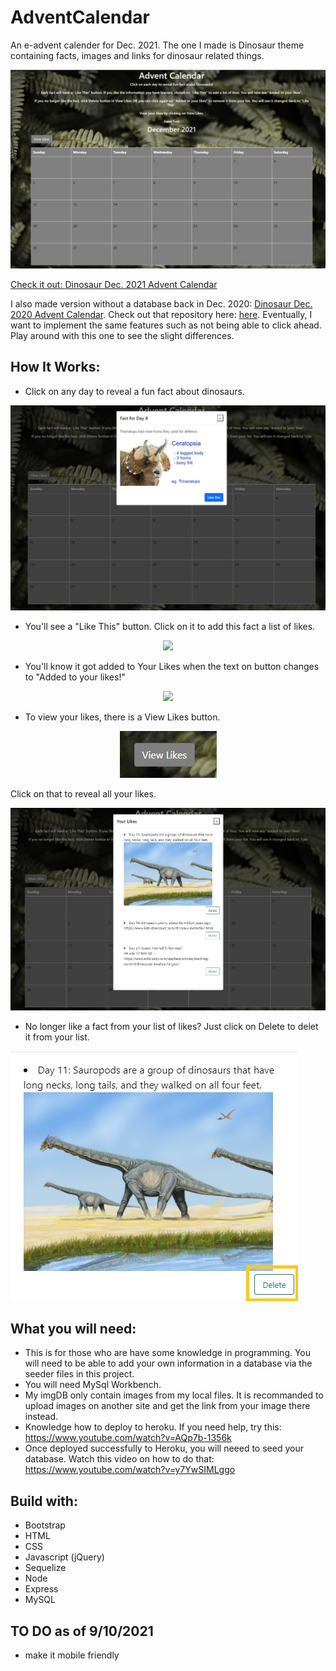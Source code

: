 # AdventCalendar 

An e-advent calender for Dec. 2021. The one I made is Dinosaur theme containing facts, images and links for dinosaur related things.  

<img src="public/images/2021DecCalendar.jpg"><a href="https://dry-lake-20084.herokuapp.com" target="_blank">

Check it out: <a href="https://dry-lake-20084.herokuapp.com" target="_blank">Dinosaur Dec. 2021 Advent Calendar</a>

I also made version without a database back in Dec. 2020:  <a href="https://mhvue.github.io/dinosaurAdventCalendar" target="_blank">Dinosaur Dec. 2020 Advent Calendar</a>.  Check out that repository here: <a href="https://github.com/mhvue/dinosaurAdventCalendar" target="_blank">here</a>. 
Eventually, I want to implement the same features such as not being able to click ahead. Play around with this one to see the slight differences. 

## How It Works: 
* Click on any day to reveal a fun fact about dinosaurs. 
<p align="center"><img src="public/images/popUpDinoInfo.jpg"></p>

* You'll see a "Like This" button. Click on it to add this fact a list of likes.  
<p align="center"><img src="public/images/likeBtn.jpg"></p>

* You'll know it got added to Your Likes when the text on button changes to "Added to your likes!"
<p align="center"><img src="public/imagse/savedToLikes.png"></p>

* To view your likes, there is a View Likes button. 
<p align="center"><img src="public/images/viewLikeBtn.jpg"></p>
Click on that to reveal all your likes.
<p align="center"><img src="public/images/viewLikesScreenshot.jpg"></p>

* No longer like a fact from your list of likes? Just click on Delete to delet it from your list. 
<p align-"center"><img src="public/images/DeleteLike.jpg"></p>


## What you will need: 
* This is for those who are have some knowledge in programming. You will need to be able to add your own information in a database via the seeder files in this project. 
* You will need MySql Workbench.
* My imgDB only contain images from my local files. It is recommanded to upload images on another site and get the link from your image there instead.
* Knowledge how to deploy to heroku. If you need help, try this: https://www.youtube.com/watch?v=AQp7b-1356k 
* Once deployed successfully to Heroku, you will neeed to seed your database. Watch this video on how to do that: https://www.youtube.com/watch?v=y7YwSIMLggo 

## Build with: 
* Bootstrap
* HTML
* CSS 
* Javascript (jQuery)
* Sequelize 
* Node
* Express 
* MySQL

## TO DO as of 9/10/2021
* make it mobile friendly 

